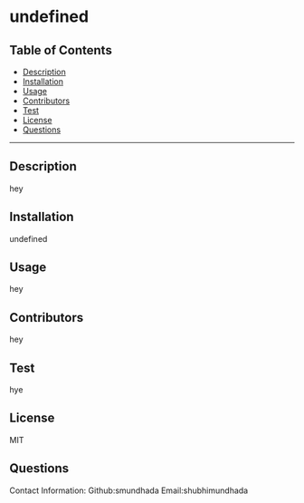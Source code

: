 
# undefined
## Table of Contents
* [Description](#Description)
* [Installation](#Installation)
* [Usage](#Usage)
* [Contributors](#Contributors)
* [Test](#Test)
* [License](#License)
* [Questions](#Questions)
---
## Description
hey 
## Installation 
undefined
## Usage 
hey
## Contributors
hey
## Test
hye
## License
MIT
## Questions
Contact Information:
Github:smundhada
Email:shubhimundhada
